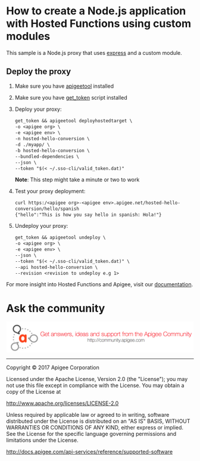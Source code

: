 # How to create a Node.js application with Hosted Functions using custom modules

This sample is a Node.js proxy that uses [express](https://www.npmjs.com/package/express) and a custom module.

## Deploy the proxy
  1. Make sure you have [apigeetool](https://github.com/apigee/apigeetool-node) installed
  2. Make sure you have [get_token](https://apidocs.apigee.com/api-reference/content/using-oauth2-security-apigee-edge-management-api) script installed
  3. Deploy your proxy:

      ```
      get_token && apigeetool deployhostedtarget \
      -o <apigee org> \
      -e <apigee env> \
      -n hosted-hello-conversion \
      -d ./myapp/ \
      -b hosted-hello-conversion \
      --bundled-dependencies \
      --json \
      --token "$(< ~/.sso-cli/valid_token.dat)"
      ```
      **Note**: This step might take a minute or two to work

  4. Test your proxy deployment:

      ```
      curl https:/<apigee org>-<apigee env>.apigee.net/hosted-hello-conversion/hello/spanish
      {"hello":"This is how you say hello in spanish: Hola!"}
      ```

  5. Undeploy your proxy:

      ```
      get_token && apigeetool undeploy \
      -o <apigee org> \
      -e <apigee env> \
      --json \
      --token "$(< ~/.sso-cli/valid_token.dat)" \
      --api hosted-hello-conversion \
      --revision <revision to undeploy e.g 1>
      ```

  For more insight into Hosted Functions and Apigee, visit our [documentation](https://docs.apigee.com/api-platform/hosted-functions/hosted-functions-overview.html).

# Ask the community

[![alt text](../../../images/apigee-community.png "Apigee Community is a great place to ask questions and find answers about developing API proxies. ")](https://community.apigee.com?via=github)

---

Copyright © 2017 Apigee Corporation

Licensed under the Apache License, Version 2.0 (the "License"); you may not use
this file except in compliance with the License. You may obtain a copy
of the License at

http://www.apache.org/licenses/LICENSE-2.0

Unless required by applicable law or agreed to in writing, software
distributed under the License is distributed on an "AS IS" BASIS,
WITHOUT WARRANTIES OR CONDITIONS OF ANY KIND, either express or implied.
See the License for the specific language governing permissions and
limitations under the License.

http://docs.apigee.com/api-services/reference/supported-software
